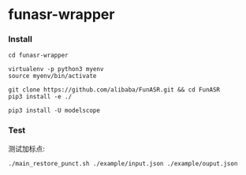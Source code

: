 # funasr-wrapper

### Install

```
cd funasr-wrapper

virtualenv -p python3 myenv
source myenv/bin/activate

git clone https://github.com/alibaba/FunASR.git && cd FunASR
pip3 install -e ./

pip3 install -U modelscope
```

### Test

测试加标点:

```
./main_restore_punct.sh ./example/input.json ./example/ouput.json
```
